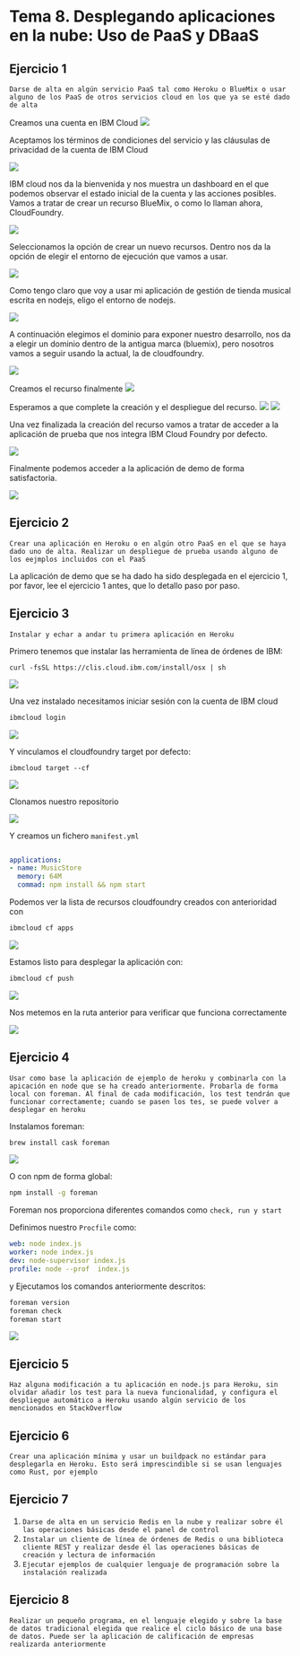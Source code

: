 # Tema 8. Desplegando aplicaciones en la nube: Uso de PaaS y DBaaS



## Ejercicio 1

`Darse de alta en algún servicio PaaS tal como Heroku o BlueMix o usar alguno de los PaaS de otros servicios cloud en los que ya se esté dado de alta`

Creamos una cuenta en IBM Cloud
![](images/8/1/0.png)

Aceptamos los términos de condiciones del servicio y las cláusulas de privacidad de la cuenta de IBM Cloud

![](images/8/1/1.png)

IBM cloud nos da la bienvenida y nos muestra un dashboard en el que podemos observar el estado inicial de la cuenta y las acciones posibles. Vamos a tratar de crear un recurso BlueMix, o como lo llaman ahora, CloudFoundry.

![](images/8/1/2.png)


Seleccionamos la opción de crear un nuevo recursos. Dentro nos da la opción de elegir el entorno de ejecución que vamos a usar.

![](images/8/1/3.png)

Como tengo claro que voy a usar mi aplicación de gestión de tienda musical escrita en nodejs, eligo el entorno de nodejs.

![](images/8/1/4.png)



A continuación elegimos el dominio para exponer nuestro desarrollo, nos da a elegir un dominio dentro de la antigua marca (bluemix), pero nosotros vamos a seguir usando la actual, la de cloudfoundry.


![](images/8/1/5.png)


Creamos el recurso finalmente 
![](images/8/1/6.png)


Esperamos a que complete la creación y el despliegue del recurso.
![](images/8/1/7.png)
![](images/8/1/8.png)

Una vez finalizada la creación del recurso vamos a tratar de acceder a la aplicación de prueba que nos integra IBM Cloud Foundry por defecto.

![](images/8/1/9.png)


Finalmente podemos acceder a la aplicación de demo de forma satisfactoria.

![](images/8/1/10.png)































## Ejercicio 2

`Crear una aplicación en Heroku o en algún otro PaaS en el que se haya dado uno de alta. Realizar un despliegue de prueba usando alguno de los eejmplos incluidos con el PaaS`

La aplicación de demo que se ha dado ha sido desplegada en el ejercicio 1, por favor, lee el ejercicio 1 antes, que lo detallo paso por paso.







































## Ejercicio 3

`Instalar y echar a andar tu primera aplicación en Heroku`


Primero tenemos que instalar las herramienta de línea de órdenes de IBM:

`curl -fsSL https://clis.cloud.ibm.com/install/osx | sh`

![](images/8/3/0.png)

Una vez instalado necesitamos iniciar sesión con la cuenta de IBM cloud

```bash
ibmcloud login
```

![](images/8/3/1.png)

Y vinculamos el cloudfoundry target por defecto:

```
ibmcloud target --cf
```

![](images/8/3/2.png)

Clonamos nuestro repositorio

![](images/8/3/3.png)

Y creamos un fichero `manifest.yml`

```yaml

applications:
- name: MusicStore
  memory: 64M
  commad: npm install && npm start
```

Podemos ver la lista de recursos cloudfoundry creados con anterioridad con

```bash
ibmcloud cf apps
```

![](images/8/3/4.png)

Estamos listo para desplegar la aplicación con: 

```bash
ibmcloud cf push
```

![](images/8/3/5.png)

Nos metemos en la ruta anterior para verificar que funciona correctamente

![](images/8/3/6.png)




































## Ejercicio 4

`Usar como base la aplicación de ejemplo de heroku y combinarla con la apicación en node que se ha creado anteriormente. Probarla de forma local con foreman. Al final de cada modificación, los test tendrán que funcionar correctamente; cuando se pasen los tes, se puede volver a desplegar en heroku`

Instalamos foreman:


```bash
brew install cask foreman
```


![](images/8/4/0.png)

O con npm de forma global:


```bash
npm install -g foreman
```


Foreman nos proporciona diferentes comandos como `check, run y start`

Definimos nuestro `Procfile` como:

```yaml
web: node index.js
worker: node index.js
dev: node-supervisor index.js
profile: node --prof  index.js
```

y Ejecutamos los comandos anteriormente descritos:


```bash
foreman version
foreman check
foreman start
```



![](images/8/4/1.png)
































## Ejercicio 5

`Haz alguna modificación a tu aplicación en node.js para Heroku, sin olvidar añadir los test para la nueva funcionalidad, y configura el despliegue automático a Heroku usando algún servicio de los mencionados en StackOverflow`








































## Ejercicio 6

`Crear una aplicación mínima y usar un buildpack no estándar para desplegarla en Heroku. Esto será imprescindible si se usan lenguajes como Rust, por ejemplo`








































## Ejercicio 7

1. `Darse de alta en un servicio Redis en la nube y realizar sobre él las operaciones básicas desde el panel de control`
2. `Instalar un cliente de línea de órdenes de Redis o una biblioteca cliente REST y realizar desde él las operaciones básicas de creación y lectura de información`
3. `Ejecutar ejemplos de cualquier lenguaje de programación sobre la instalación realizada`









































## Ejercicio 8

`Realizar un pequeño programa, en el lenguaje elegido y sobre la base de datos tradicional elegida que realice el ciclo básico de una base de datos. Puede ser la aplicación de calificación de empresas realizarda anteriormente`
